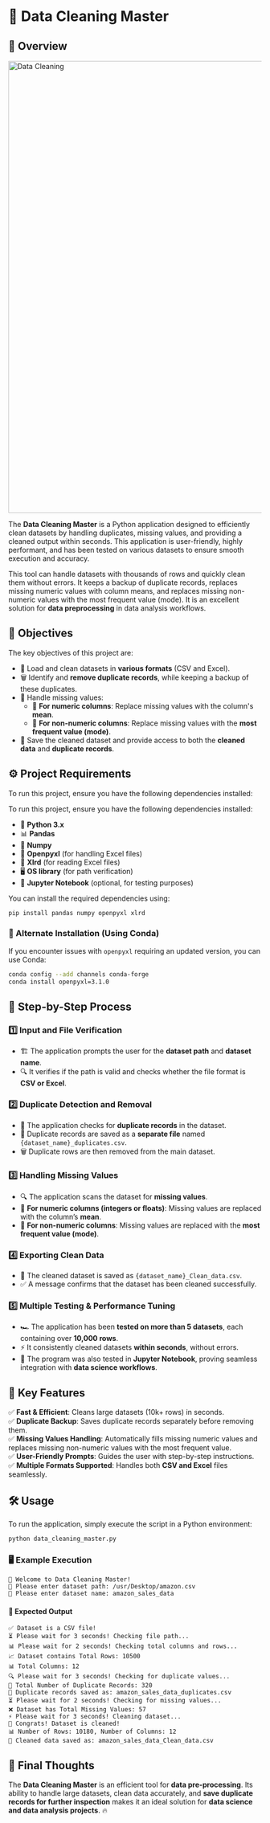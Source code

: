 # 🚀 Data Cleaning Master

## 📝 Overview

<img width="900" alt="Data Cleaning" src="1704551752360.png" />

The **Data Cleaning Master** is a Python application designed to efficiently clean datasets by handling duplicates, missing values, and providing a cleaned output within seconds. This application is user-friendly, highly performant, and has been tested on various datasets to ensure smooth execution and accuracy.

This tool can handle datasets with thousands of rows and quickly clean them without errors. It keeps a backup of duplicate records, replaces missing numeric values with column means, and replaces missing non-numeric values with the most frequent value (mode). It is an excellent solution for **data preprocessing** in data analysis workflows.

## 🎯 Objectives

The key objectives of this project are:

- 📂 Load and clean datasets in **various formats** (CSV and Excel).
- 🗑️ Identify and **remove duplicate records**, while keeping a backup of these duplicates.
- 🔄 Handle missing values:
  - 🔢 **For numeric columns**: Replace missing values with the column's **mean**.
  - 🔡 **For non-numeric columns**: Replace missing values with the **most frequent value (mode)**.
- 💾 Save the cleaned dataset and provide access to both the **cleaned data** and **duplicate records**.

## ⚙️ Project Requirements

To run this project, ensure you have the following dependencies installed:

To run this project, ensure you have the following dependencies installed:

- 🐍 **Python 3.x**
- 📊 **Pandas**
- 🔢 **Numpy**
- 📜 **Openpyxl** (for handling Excel files)
- 📘 **Xlrd** (for reading Excel files)
- 🖥️ **OS library** (for path verification)
- 📓 **Jupyter Notebook** (optional, for testing purposes)

You can install the required dependencies using:

```bash
pip install pandas numpy openpyxl xlrd
```

### 🔄 Alternate Installation (Using Conda)
If you encounter issues with `openpyxl` requiring an updated version, you can use Conda:

```bash
conda config --add channels conda-forge 
conda install openpyxl=3.1.0
```

## 🔄 Step-by-Step Process

### 1️⃣ Input and File Verification

- 🏗️ The application prompts the user for the **dataset path** and **dataset name**.
- 🔍 It verifies if the path is valid and checks whether the file format is **CSV or Excel**.

### 2️⃣ Duplicate Detection and Removal

- 🔄 The application checks for **duplicate records** in the dataset.
- 💾 Duplicate records are saved as a **separate file** named `{dataset_name}_duplicates.csv`.
- 🗑️ Duplicate rows are then removed from the main dataset.

### 3️⃣ Handling Missing Values

- 🔍 The application scans the dataset for **missing values**.
- 🔢 **For numeric columns (integers or floats)**: Missing values are replaced with the column’s **mean**.
- 🔡 **For non-numeric columns**: Missing values are replaced with the **most frequent value (mode)**.

### 4️⃣ Exporting Clean Data

- 💾 The cleaned dataset is saved as `{dataset_name}_Clean_data.csv`.
- ✅ A message confirms that the dataset has been cleaned successfully.

### 5️⃣ Multiple Testing & Performance Tuning

- 🏎️ The application has been **tested on more than 5 datasets**, each containing over **10,000 rows**.
- ⚡ It consistently cleaned datasets **within seconds**, without errors.
- 🔬 The program was also tested in **Jupyter Notebook**, proving seamless integration with **data science workflows**.

## 🌟 Key Features

✅ **Fast & Efficient**: Cleans large datasets (10k+ rows) in seconds.\
✅ **Duplicate Backup**: Saves duplicate records separately before removing them.\
✅ **Missing Values Handling**: Automatically fills missing numeric values and replaces missing non-numeric values with the most frequent value.\
✅ **User-Friendly Prompts**: Guides the user with step-by-step instructions.\
✅ **Multiple Formats Supported**: Handles both **CSV and Excel** files seamlessly.

## 🛠️ Usage

To run the application, simply execute the script in a Python environment:

```bash
python data_cleaning_master.py
```

### 🖥️ Example Execution

```
🚀 Welcome to Data Cleaning Master!
📂 Please enter dataset path: /usr/Desktop/amazon.csv
📄 Please enter dataset name: amazon_sales_data
```

#### 🎯 Expected Output

```
✅ Dataset is a CSV file!
⏳ Please wait for 3 seconds! Checking file path...
📊 Please wait for 2 seconds! Checking total columns and rows...
📈 Dataset contains Total Rows: 10500
📊 Total Columns: 12
🔍 Please wait for 3 seconds! Checking for duplicate values...
🔄 Total Number of Duplicate Records: 320
💾 Duplicate records saved as: amazon_sales_data_duplicates.csv
⏳ Please wait for 2 seconds! Checking for missing values...
❌ Dataset has Total Missing Values: 57
⚡ Please wait for 3 seconds! Cleaning dataset...
🎉 Congrats! Dataset is cleaned!
📊 Number of Rows: 10180, Number of Columns: 12
💾 Cleaned data saved as: amazon_sales_data_Clean_data.csv
```

## 🚀 Final Thoughts

The **Data Cleaning Master** is an efficient tool for **data pre-processing**. Its ability to handle large datasets, clean data accurately, and **save duplicate records for further inspection** makes it an ideal solution for **data science and data analysis projects**. 🔥

